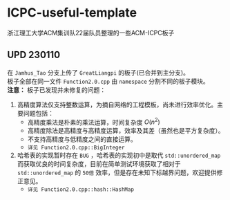 # ICPC-useful-template
浙江理工大学ACM集训队22届队员整理的一些ACM-ICPC板子

## UPD 230110
在 `Jamhus_Tao` 分支上传了 `GreatLiangpi` 的板子(已合并到主分支)。  
板子全部在同一文件 `Function2.0.cpp` 由 `namespace` 分割不同的板子模块。  
**注意：** 板子已发现并未修复的问题：
1. 高精度算法仅支持整数运算，为摘自网络的工程模板，尚未进行效率优化。主要问题包括：  
    * 高精度乘法是朴素的乘法运算，时间复杂度 $O\left(n^2\right)$  
    * 高精度除法是高精度与高精度运算，效率及其差（虽然也是平方复杂度）。  
    * 不支持高精度与低精度之间的直接运算。  
    * `详见 Function2.0.cpp::BigInteger`
2. 哈希表的实现暂时存在 `BUG` ，哈希表的实现初中是取代 `std::unordered_map` 而获取优良的时间复杂度，目前在简单测试环境获取了相对于 `std::unordered_map` 的 `50倍` 效率，但是存在未知下标越界问题，欢迎提供修正意见。
    * `详见 Function2.0.cpp::hash::HashMap`
